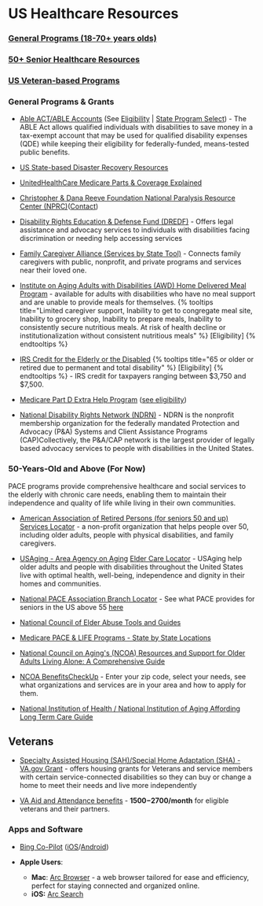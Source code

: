# US Healthcare Resources

### [General Programs (18-70+ years olds)](README.md#general-programs--grants)

### [50+ Senior Healthcare Resources](README.md#50-years-old-and-above-for-now)

### [US Veteran-based Programs](README.md#veterans)

### General Programs & Grants

* [Able ACT/ABLE Accounts](https://www.ssa.gov/ssi/spotlights/spot-able.html) (See [Eligibility](https://www.ablenrc.org/get-started/am-i-eligible/) | [State Program Select](https://www.ablenrc.org/select-a-state-program/)) - The ABLE Act allows qualified individuals with disabilities to save money in a tax-exempt account that may be used for qualified disability expenses (QDE) while keeping their eligibility for federally-funded, means-tested public benefits.

* [US State-based Disaster Recovery Resources](https://www.fema.gov/assistance/individual/disaster-survivors/state-local-referral-lists)

* [UnitedHealthCare Medicare Parts & Coverage Explained](https://www.uhc.com/medicare/medicare-education/medicare-parts-and-medigap-plans.html)

* [Christopher & Dana Reeve Foundation National Paralysis Resource Center (NPRC)](https://www.christopherreeve.org/todays-care/)([Contact](https://www.christopherreeve.org/todays-care/get-support/connect-with-an-information-specialist/))

* [Disability Rights Education & Defense Fund (DREDF)](https://dredf.org/contact/) - Offers legal assistance and advocacy services to individuals with disabilities facing discrimination or needing help accessing services
* [Family Caregiver Alliance (Services by State Tool)](https://www.caregiver.org/connecting-caregivers/services-by-state/) - Connects family caregivers with public, nonprofit, and private programs and services near their loved one. 

* [Institute on Aging Adults with Disabilities (AWD) Home Delivered Meal Program](https://www.ioaging.org/collaborations-elder-protection/the-adults-with-disabilities-awd-home-delivered-meal-program/) - available for adults with disabilities who have no meal support and are unable to provide meals for themselves. {% tooltips title="Limited caregiver support, Inability to get to congregate meal site, Inability to grocery shop, Inability to prepare meals, Inability to consistently secure nutritious meals. At risk of health decline or institutionalization without consistent nutritious meals" %}
[Eligibility]
{% endtooltips %}

* [IRS Credit for the Elderly or the Disabled](https://www.irs.gov/credits-deductions/individuals/credit-for-the-elderly-or-the-disabled) {% tooltips title="65 or older or retired due to permanent and total disability" %}
[Eligibility]
{% endtooltips %} - IRS credit for taxpayers ranging between $3,750 and $7,500.

* [Medicare Part D Extra Help Program](https://www.ssa.gov/medicare/part-d-extra-help) ([see eligibility](https://www.medicarerights.org/medicare-watch/2024/02/01/people-can-get-even-more-extra-help-in-2024))

* [National Disability Rights Network (NDRN)](https://www.ndrn.org/about/ndrn-member-agencies/) - NDRN is the nonprofit membership organization for the federally mandated Protection and Advocacy (P&A) Systems and Client Assistance Programs (CAP)Collectively, the P&A/CAP network is the largest provider of legally based advocacy services to people with disabilities in the United States.

### 50-Years-Old and Above (For Now)
PACE programs provide comprehensive healthcare and social services to the elderly with chronic care needs, enabling them to maintain their independence and quality of life while living in their own communities.

* [American Association of Retired Persons (for seniors 50 and up) Services Locator](https://local.aarpfoundation.org/) - a non-profit organization that helps people over 50, including older adults, people with physical disabilities, and family caregivers.

* [USAging - Area Agency on Aging](https://www.usaging.org/) [Elder Care Locator](https://eldercare.acl.gov/Public/Index.aspx) - USAging help older adults and people with disabilities throughout the United States live with optimal health, well-being, independence and dignity in their homes and communities. 

* [National PACE Association Branch Locator](https://www.npaonline.org/find-a-pace-program) - See what PACE provides for seniors in the US above 55 [here](https://www.medicare.gov/health-drug-plans/health-plans/your-coverage-options/other-medicare-health-plans/PACE)

* [National Council of Elder Abuse Tools and Guides](https://ncea.acl.gov/supportsandtoolsforelderabuseprevention#gsc.tab=0)

* [Medicare PACE & LIFE Programs - State by State Locations](https://www.payingforseniorcare.com/medicare/pace-medicare/provider-list)

* [National Council on Aging's (NCOA) Resources and Support for Older Adults Living Alone: A Comprehensive Guide](https://www.ncoa.org/adviser/medical-alert-systems/support-for-older-adults-living-alone/)

* [NCOA BenefitsCheckUp](https://benefitscheckup.org/) - Enter your zip code, select your needs, see what organizations and services are in your area and how to apply for them.

* [National Institution of Health / National Institution of Aging Affording Long Term Care Guide](https://www.nia.nih.gov/health/long-term-care/paying-long-term-care)

## Veterans

* [Specialty Assisted Housing (SAH)/Special Home Adaptation (SHA) - VA.gov Grant](https://www.va.gov/housing-assistance/disability-housing-grants/) - offers housing grants for Veterans and service members with certain service-connected disabilities so they can buy or change a home to meet their needs and live more independently

* [VA Aid and Attendance benefits](https://www.va.gov/pension/aid-attendance-housebound/) - **$1500-$2700/month** for eligible veterans and their partners.

### Apps and Software

* [Bing Co-Pilot](https://www.bing.com/copilot) ([iOS](https://apps.apple.com/us/app/microsoft-copilot/id6472538445)/[Android](https://play.google.com/store/apps/details?id=com.microsoft.copilot))

* **Apple Users**:
    * **Mac**: [Arc Browser](https://arc.net/) - a web browser tailored for ease and efficiency, perfect for staying connected and organized online.
    * **iOS:** [Arc Search](https://apps.apple.com/us/app/arc-search-find-it-faster/id6472513080)